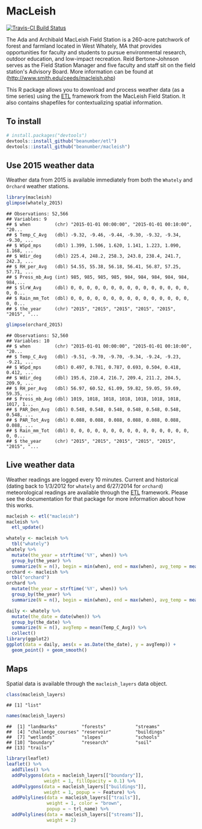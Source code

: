 # MacLeish

[![Travis-CI Build Status](https://travis-ci.org/beanumber/macleish.svg?branch=master)](https://travis-ci.org/beanumber/macleish)

The Ada and Archibald MacLeish Field Station is a 260-acre patchwork of forest and farmland located in West Whately, MA that provides opportunities for faculty and students to pursue environmental research, outdoor education, and low-impact recreation. Reid Bertone-Johnson serves as the Field Station Manager and five faculty and staff sit on the field station's Advisory Board.  More information can be found at (http://www.smith.edu/ceeds/macleish.php)

This R package allows you to download and process weather data (as a time series) using the [ETL](http://www.github.com/beanumber/etl) framework from the MacLeish Field Station. It also contains shapefiles for contextualizing spatial information. 

## To install


```r
# install.packages("devtools")
devtools::install_github("beanumber/etl")
devtools::install_github("beanumber/macleish")
```

## Use 2015 weather data

Weather data from 2015 is available immediately from both the `Whately` and `Orchard` weather stations. 


```r
library(macleish)
glimpse(whately_2015)
```

```
## Observations: 52,566
## Variables: 9
## $ when         (chr) "2015-01-01 00:00:00", "2015-01-01 00:10:00", "20...
## $ Temp_C_Avg   (dbl) -9.32, -9.46, -9.44, -9.30, -9.32, -9.34, -9.30, ...
## $ WSpd_mps     (dbl) 1.399, 1.506, 1.620, 1.141, 1.223, 1.090, 1.168, ...
## $ Wdir_deg     (dbl) 225.4, 248.2, 258.3, 243.8, 238.4, 241.7, 242.3, ...
## $ RH_per_Avg   (dbl) 54.55, 55.38, 56.18, 56.41, 56.87, 57.25, 57.71, ...
## $ Press_mb_Avg (int) 985, 985, 985, 985, 984, 984, 984, 984, 984, 984,...
## $ SlrW_Avg     (dbl) 0, 0, 0, 0, 0, 0, 0, 0, 0, 0, 0, 0, 0, 0, 0, 0, 0...
## $ Rain_mm_Tot  (dbl) 0, 0, 0, 0, 0, 0, 0, 0, 0, 0, 0, 0, 0, 0, 0, 0, 0...
## $ the_year     (chr) "2015", "2015", "2015", "2015", "2015", "2015", "...
```

```r
glimpse(orchard_2015)
```

```
## Observations: 52,560
## Variables: 10
## $ when         (chr) "2015-01-01 00:00:00", "2015-01-01 00:10:00", "20...
## $ Temp_C_Avg   (dbl) -9.51, -9.70, -9.70, -9.34, -9.24, -9.23, -9.21, ...
## $ WSpd_mps     (dbl) 0.497, 0.781, 0.787, 0.693, 0.504, 0.418, 0.412, ...
## $ Wdir_deg     (dbl) 195.6, 210.4, 216.7, 209.4, 211.2, 204.5, 209.9, ...
## $ RH_per_Avg   (dbl) 56.97, 60.52, 61.09, 59.82, 59.05, 59.69, 59.35, ...
## $ Press_mb_Avg (dbl) 1019, 1018, 1018, 1018, 1018, 1018, 1018, 1017, 1...
## $ PAR_Den_Avg  (dbl) 0.548, 0.548, 0.548, 0.548, 0.548, 0.548, 0.548, ...
## $ PAR_Tot_Avg  (dbl) 0.088, 0.088, 0.088, 0.088, 0.088, 0.088, 0.088, ...
## $ Rain_mm_Tot  (dbl) 0, 0, 0, 0, 0, 0, 0, 0, 0, 0, 0, 0, 0, 0, 0, 0, 0...
## $ the_year     (chr) "2015", "2015", "2015", "2015", "2015", "2015", "...
```

## Live weather data

Weather readings are logged every 10 minutes. Current and historical (dating back to 1/3/2012 for `whately` and 6/27/2014 for `orchard`) meteorological readings are available through the [ETL](http://www.github.com/beanumber/etl) framework. Please see the documentation for that package for more information about how this works. 


```r
macleish <- etl("macleish")
macleish %>%
  etl_update()
```


```r
whately <- macleish %>%
  tbl("whately")
whately %>%
  mutate(the_year = strftime('%Y', when)) %>%
  group_by(the_year) %>%
  summarize(N = n(), begin = min(when), end = max(when), avg_temp = mean(Temp_C_Avg))
orchard <- macleish %>%
  tbl("orchard")
orchard %>%
  mutate(the_year = strftime('%Y', when)) %>%
  group_by(the_year) %>%
  summarize(N = n(), begin = min(when), end = max(when), avg_temp = mean(Temp_C_Avg))
```



```r
daily <- whately %>%
  mutate(the_date = date(when)) %>%
  group_by(the_date) %>%
  summarize(N = n(), avgTemp = mean(Temp_C_Avg)) %>%
  collect()
library(ggplot2)
ggplot(data = daily, aes(x = as.Date(the_date), y = avgTemp)) +
  geom_point() + geom_smooth()
```

## Maps

Spatial data is available through the `macleish_layers` data object. 


```r
class(macleish_layers)
```

```
## [1] "list"
```

```r
names(macleish_layers)
```

```
##  [1] "landmarks"         "forests"           "streams"          
##  [4] "challenge_courses" "reservoir"         "buildings"        
##  [7] "wetlands"          "slopes"            "schools"          
## [10] "boundary"          "research"          "soil"             
## [13] "trails"
```



```r
library(leaflet)
leaflet() %>%
  addTiles() %>%
  addPolygons(data = macleish_layers[["boundary"]], 
              weight = 1, fillOpacity = 0.1) %>%
  addPolygons(data = macleish_layers[["buildings"]], 
              weight = 1, popup = ~ Feature) %>%
  addPolylines(data = macleish_layers[["trails"]], 
               weight = 1, color = "brown",
               popup = ~ trl_name) %>%
  addPolylines(data = macleish_layers[["streams"]], 
               weight = 2)
```

<!--html_preserve--><div id="htmlwidget-8750" style="width:672px;height:672px;" class="leaflet html-widget"></div>
<script type="application/json" data-for="htmlwidget-8750">{"x":{"calls":[{"method":"addTiles","args":["http://{s}.tile.openstreetmap.org/{z}/{x}/{y}.png",null,null,{"minZoom":0,"maxZoom":18,"maxNativeZoom":null,"tileSize":256,"subdomains":"abc","errorTileUrl":"","tms":false,"continuousWorld":false,"noWrap":false,"zoomOffset":0,"zoomReverse":false,"opacity":1,"zIndex":null,"unloadInvisibleTiles":null,"updateWhenIdle":null,"detectRetina":false,"reuseTiles":false,"attribution":"&copy; <a href=\"http://openstreetmap.org\">OpenStreetMap\u003c/a> contributors, <a href=\"http://creativecommons.org/licenses/by-sa/2.0/\">CC-BY-SA\u003c/a>"}]},{"method":"addPolygons","args":[[[{"lng":[-72.6813326056311,-72.6810786061597,-72.6811116175942,-72.6811557558542,-72.6811915736354,-72.6812188754693,-72.6812375123515,-72.6812473825557,-72.6812592825027,-72.6812660667621,-72.6812792447276,-72.6812987265098,-72.6813243792104,-72.6818090312404,-72.6818666853001,-72.6819172308122,-72.6819605646939,-72.6819965985629,-72.6820684524584,-72.6821180597865,-72.6821468942021,-72.6777712673739,-72.6776816557632,-72.6776288835332,-72.6769558182033,-72.6768553667623,-72.677054589315,-72.6770556526886,-72.6770347668263,-72.6769444002422,-72.6768110892832,-72.6764870955702,-72.6764777555354,-72.6764575851864,-72.6763516248554,-72.676325466473,-72.6763031150938,-72.6761983754138,-72.6760278090534,-72.6759871105514,-72.6759388763087,-72.6759352367062,-72.6759335399706,-72.675937556106,-72.6759373259076,-72.6759325957696,-72.6759065703323,-72.6758731863869,-72.6758315023882,-72.6758250029957,-72.6757971258906,-72.6756352571556,-72.6755616476367,-72.6755117045278,-72.675483623381,-72.6754422753301,-72.6753569507047,-72.6752724802434,-72.6752219410339,-72.6752056858856,-72.6751973559495,-72.6751948503004,-72.675204651811,-72.6752034125196,-72.675197331146,-72.6751680381792,-72.6751327721593,-72.6751147704577,-72.6749403623579,-72.6748874738203,-72.6748703732665,-72.6748652323579,-72.6748630515513,-72.6748645153816,-72.6748776837095,-72.6755946879362,-72.6754855934354,-72.6754329896193,-72.6754138483307,-72.6752783152353,-72.6752192861198,-72.6751553706039,-72.6751047801075,-72.6750669671502,-72.6749583502227,-72.6723800827317,-72.6723904079154,-72.6724690783066,-72.6726901584884,-72.6727264292302,-72.6729771634188,-72.6730423012021,-72.6733257854306,-72.6733388708941,-72.6733808276446,-72.673398122604,-72.6737411377269,-72.6743311997985,-72.675279105637,-72.6763826319493,-72.6764105956176,-72.6772620803028,-72.6780532934179,-72.6780865198026,-72.6790312513705,-72.6791320795296,-72.6783205656113,-72.6782738828663,-72.6800340869366,-72.6799042205803,-72.6796979498989,-72.6796533278623,-72.6796416346196,-72.6797510506529,-72.6799767285828,-72.6807458547348,-72.6807555101069,-72.6807651654917,-72.6807689671236,-72.6807682538861,-72.6807653748553,-72.680760331598,-72.6807531269467,-72.6808238774294,-72.6808452402965,-72.6808082063795,-72.680808160156,-72.6807980246124,-72.6807915191338,-72.6807886506441,-72.6807894223875,-72.6807938340122,-72.680801880271,-72.6808130620609,-72.6808823238444,-72.6836532367858,-72.6848741506788,-72.6857321890583,-72.6857679293181,-72.6858078217695,-72.6858518244565,-72.6858998917583,-72.6859519745079,-72.6860080186242,-72.6860679652305,-72.6861317518019,-72.6861993134149,-72.6862705791344,-72.6866251426021,-72.6869143155799,-72.6870101463716,-72.6870984168603,-72.6871789234625,-72.6872514804937,-72.6815408702642,-72.6815257222414,-72.6815184023173,-72.6815065028144,-72.6814967211709,-72.6814791428459,-72.6814538334621,-72.6814208874868,-72.6813804278791,-72.6813326056311],"lat":[42.4553619182345,42.4553931189482,42.4554946120528,42.4555768729329,42.4556613220754,42.4557474986953,42.4558349325797,42.455923146654,42.4561157198363,42.4561732964684,42.456230262093,42.4562862280624,42.4563408125481,42.4572493125976,42.4573649610331,42.457482418692,42.4576014461236,42.4577218006757,42.4579903443904,42.4581757454452,42.4582980313014,42.4588493339166,42.4586251428428,42.4585593739384,42.4583538201268,42.4580920400235,42.4575410589256,42.457024919171,42.4567746778377,42.4562567811555,42.4559172417913,42.4559570272597,42.4559302086991,42.4559020458059,42.4558034744512,42.4557702812504,42.4557305027669,42.4554864395232,42.4550574173114,42.4549550496484,42.4548704362527,42.4548595630498,42.454847577894,42.4547995287739,42.4547871649061,42.4547704830167,42.454718012907,42.4546659807549,42.4546165794995,42.4546104631921,42.4545903802111,42.4544960163214,42.4544465770978,42.4544019877291,42.4543709963926,42.4543132264772,42.4541620715248,42.454056732579,42.4539801446548,42.4539512141131,42.4539258400923,42.4538967701549,42.4538428422014,42.4538290345721,42.4538189128371,42.4537755675686,42.4537279192701,42.4537106452771,42.453575674113,42.4535311145227,42.4535094673337,42.4534971535548,42.4534855379586,42.4534586090536,42.4533689310469,42.4532736250634,42.4530565105148,42.4522800046681,42.4519974478757,42.4512409213191,42.4510581496672,42.4508602498356,42.4504034397317,42.4500620061838,42.4495838429747,42.4498874258262,42.4497941513083,42.4495721358689,42.4492152393332,42.4492183633354,42.4492399571092,42.4492255183924,42.448962521086,42.4488843495128,42.4486336946946,42.448635409205,42.4486649564353,42.4464588583297,42.4463830130263,42.4462947058573,42.4452436187294,42.4451384199725,42.4449690317656,42.4444455070449,42.4442838113159,42.4434560178253,42.4433997317482,42.4430030485819,42.4429677730907,42.4434283121331,42.4442189750296,42.444284203061,42.4443721435332,42.4445974615747,42.4457779873837,42.4456952492689,42.4459138020575,42.4462960449673,42.4468947676355,42.4469531884961,42.4470115739396,42.4470698780321,42.4471280575277,42.4471335895128,42.4471352611929,42.4473950386849,42.447395362383,42.4474793020125,42.4475634385094,42.4476476862705,42.4477319579297,42.4478161688579,42.4479002326755,42.447995428629,42.4479860454172,42.4476553910548,42.4509770488672,42.4533973071584,42.4534931753065,42.4535881417633,42.4536821079186,42.4537749742994,42.4538666468709,42.4539570289474,42.4540460274939,42.4541335495124,42.4542195038303,42.4543038029379,42.4547116991832,42.455040537259,42.4551554559909,42.4552736489308,42.4553948435404,42.455518760358,42.4562146388807,42.4561612374972,42.4561069406217,42.4559143683535,42.4558195848651,42.4557254204451,42.4556322264378,42.4555403505652,42.4554501356295,42.4553619182345]}]],null,null,{"lineCap":null,"lineJoin":null,"clickable":true,"pointerEvents":null,"className":"","stroke":true,"color":"#03F","weight":1,"opacity":0.5,"fill":true,"fillColor":"#03F","fillOpacity":0.1,"dashArray":null,"smoothFactor":1,"noClip":false},null]},{"method":"addPolygons","args":[[[{"lng":[-72.6805608073453,-72.6804731569736,-72.6804722622878,-72.6805599125931,-72.6805608073453],"lat":[42.4483980275866,42.4483989260589,42.4483510525256,42.4483501540541,42.4483980275866]}],[{"lng":[-72.6805128824966,-72.6805073289765,-72.6805019307638,-72.6804968518807,-72.6804922466465,-72.680488254989,-72.6804849981928,-72.6804825752139,-72.6804810596731,-72.6804804976193,-72.6804809061299,-72.6804822727925,-72.6804845560814,-72.68048768662,-72.6804915692884,-72.6804960861136,-72.6805010998543,-72.6805064581707,-72.6805119982531,-72.680517551769,-72.6805229499781,-72.6805280288585,-72.6805326340912,-72.6805366257485,-72.680539882546,-72.6805423055275,-72.6805438210718,-72.6805443831297,-72.6805439746232,-72.6805426079643,-72.6805403246781,-72.6805371941411,-72.6805333114728,-72.6805287946462,-72.680523780903,-72.6805184225831,-72.6805128824966],"lat":[42.4482963864741,42.4482960839347,42.4482950717928,42.4482933808017,42.4482910623414,42.4482881868573,42.4482848417195,42.4482811285684,42.4482771602263,42.4482730572693,42.4482689443637,42.448264946478,42.4482611850859,42.4482577744754,42.4482548182761,42.4482524063105,42.4482506118649,42.4482494894626,42.4482490732072,42.4482493757464,42.4482503878876,42.4482520788776,42.4482543973364,42.448257272819,42.4482606179554,42.4482643311053,42.4482682994466,42.4482724024033,42.4482765153091,42.4482805131955,42.4482842745887,42.4482876852007,42.4482906414015,42.4482930533685,42.4482948478153,42.4482959702184,42.4482963864741]}],[{"lng":[-72.6812309799465,-72.6811235812391,-72.6811245015276,-72.6812319000582,-72.6812309799465],"lat":[42.4464385145371,42.4464379929495,42.4463340627965,42.4463345843832,42.4464385145371]}],[{"lng":[-72.6811566719032,-72.6810755939384,-72.6810801085495,-72.6811611863066,-72.6811566719032],"lat":[42.4463342190442,42.4463329807824,42.4461708408108,42.4461720790694,42.4463342190442]}],[{"lng":[-72.6813364179731,-72.6813210454141,-72.6814121409426,-72.6814275136494,-72.6813364179731],"lat":[42.446099819127,42.4459960725069,42.445988668554,42.4460924151621,42.446099819127]}],[{"lng":[-72.6813464414558,-72.6812618327742,-72.6812841222595,-72.6813687309044,-72.6813464414558],"lat":[42.4451277712926,42.4450983013816,42.4450631986252,42.44509266852,42.4451277712926]}],[{"lng":[-72.6813687309044,-72.6813057657834,-72.6813457518747,-72.6814087169466,-72.6813687309044],"lat":[42.44509266852,42.4450707372532,42.4450077647259,42.4450296959713,42.44509266852]}],[{"lng":[-72.6810199990688,-72.6809523978196,-72.6809753611129,-72.6810429623166,-72.6810199990688],"lat":[42.4445578351338,42.4445402700515,42.4444917912679,42.4445093563369,42.4445578351338]}],[{"lng":[-72.6809753611128,-72.6810684723452,-72.6811561761766,-72.6810630651528,-72.6809753611128],"lat":[42.4444917912679,42.4443146790581,42.4443399712509,42.4445170835306,42.4444917912679]}],[{"lng":[-72.681433169797,-72.6813269005676,-72.6813761946311,-72.6814824637756,-72.681433169797],"lat":[42.4443040496591,42.4442627371933,42.4441931806611,42.4442344930821,42.4443040496591]}],[{"lng":[-72.6813455124257,-72.6812407134034,-72.6813063962556,-72.6814111951607,-72.6813455124257],"lat":[42.4442340929366,42.4441945383118,42.4440990764264,42.4441386309924,42.4442340929366]}],[{"lng":[-72.6813197617482,-72.6813435490802,-72.6814006943932,-72.6813769070843,-72.6813197617482],"lat":[42.4441041210125,42.444069548982,42.4440911175144,42.4441256895566,42.4441041210125]}],[{"lng":[-72.6810917544823,-72.6810900151511,-72.6812941968339,-72.6812959365237,-72.6810917544823],"lat":[42.4428401971994,42.4427292196609,42.442727463976,42.4428384415117,42.4428401971994]}],[{"lng":[-72.6812949006409,-72.6813311935555,-72.6813319105506,-72.6812956176096,-72.6812949006409],"lat":[42.4427723609699,42.4427720488623,42.4428177853978,42.4428180975057,42.4427723609699]}],[{"lng":[-72.6813319105506,-72.6813307733664,-72.6814311188426,-72.6814322561223,-72.6813319105506],"lat":[42.4428177853978,42.4427577171555,42.4427566749831,42.4428167432244,42.4428177853978]}],[{"lng":[-72.6814322561223,-72.6814325435356,-72.6813321979397,-72.6813319105506,-72.6814322561223],"lat":[42.4428167432244,42.4428319236571,42.4428329658309,42.4428177853978,42.4428167432244]}],[{"lng":[-72.6810913812568,-72.6810652750303,-72.6810636779862,-72.6810897841706,-72.6810913812568],"lat":[42.4428163836867,42.4428166081386,42.442714706441,42.4427144819894,42.4428163836867]}],[{"lng":[-72.6810897841706,-72.6811717904593,-72.681172021459,-72.6810900151511,-72.6810897841706],"lat":[42.4427144819894,42.4427137768903,42.4427285145617,42.442729219661,42.4427144819894]}],[{"lng":[-72.682442514749,-72.6823419192835,-72.682404779736,-72.6825053747983,-72.682442514749],"lat":[42.4422860582014,42.4422727980674,42.4420111887326,42.4420244488126,42.4422860582014]}],[{"lng":[-72.6823930658015,-72.6823600010812,-72.6823389061988,-72.6823719709637,-72.6823930658015],"lat":[42.4420599393384,42.4421975464168,42.4421947657531,42.4420571586808,42.4420599393384]}],[{"lng":[-72.6821907750891,-72.6820634632958,-72.6821678136896,-72.6822951250844,-72.6821907750891],"lat":[42.4429054669617,42.4428729898786,42.4426485899371,42.4426810669068,42.4429054669617]}],[{"lng":[-72.6813035957083,-72.6812973271796,-72.6817144400029,-72.6817207090794,-72.6813035957083],"lat":[42.4417072582501,42.4416240300902,42.4416067946876,42.4416900228251,42.4417072582501]}],[{"lng":[-72.6814268022936,-72.6812973271796,-72.6812903050233,-72.6814197797993,-72.6814268022936],"lat":[42.4416210107981,42.4416240300902,42.4414588273384,42.441455808054,42.4416210107981]}],[{"lng":[-72.681296440901,-72.680992526496,-72.6809850291575,-72.6812889427147,-72.681296440901],"lat":[42.4416031796114,42.4416102661639,42.4414338641945,42.4414267776615,42.4416031796114]}],[{"lng":[-72.6811865002173,-72.6807403355115,-72.6807256531615,-72.6811718173436,-72.6811865002173],"lat":[42.4411200506269,42.4411675054903,42.4410917735319,42.4410443187245,42.4411200506269]}],[{"lng":[-72.6794818218256,-72.6793373151393,-72.6793311959721,-72.6792381859031,-72.679225862825,-72.6793395960833,-72.6793409595265,-72.6793843254408,-72.6793699450842,-72.6793956897244,-72.6793901546481,-72.6794473277585,-72.6794547327791,-72.6794811159713,-72.6794952557467,-72.6795462695864,-72.6795580088008,-72.6794757026048,-72.6794818218256],"lat":[42.4491694802717,42.4491872833038,42.4491630942335,42.4491733743126,42.4491203331926,42.4491070427205,42.4491126256925,42.4491079843155,42.4490461047999,42.4490421098677,42.4490155831742,42.4490084681825,42.4490340431752,42.4490305082328,42.4490851012715,42.4490797435045,42.4491351205687,42.449145291209,42.4491694802717]}],[{"lng":[-72.6802732947815,-72.679821102841,-72.6798247220721,-72.6802750051088,-72.6802732947815],"lat":[42.4469428661718,42.4469311408073,42.4468583122166,42.4468668220571,42.4469428661718]}]],null,null,{"lineCap":null,"lineJoin":null,"clickable":true,"pointerEvents":null,"className":"","stroke":true,"color":"#03F","weight":1,"opacity":0.5,"fill":true,"fillColor":"#03F","fillOpacity":0.2,"dashArray":null,"smoothFactor":1,"noClip":false},["Smith Bunker","Smith Observatory","Crisci House","Crisci House","Crisci Barn","Cooney Cabin","Cooney Cabin","Cooney Garage","Cooney Garage","Cooney House","Cooney House","Cooney House","Warner House","Warner House","Warner House","Warner House","Warner House","Warner House","House","House","House","Mahar House","Mahar House","Mahar House","Mahar Barn","Smith Bechtel Environmental Classroom","Barn Foundation"]]},{"method":"addPolylines","args":[[[{"lng":[-72.6829101888548,-72.6829579626584,-72.6829880367104,-72.682974630806,-72.6829575697018,-72.6829451732658,-72.6829485699579,-72.6829591537348,-72.6829642270362,-72.6829166068266,-72.682879847907,-72.6829821307565,-72.6829927280494,-72.6829443816682,-72.682926616089,-72.6829663764752,-72.6829987636597,-72.6831665111611,-72.6832013990512,-72.6832389027913,-72.683194634549,-72.6831883495031,-72.6833396708505,-72.6834801113678,-72.6835145007144,-72.6835284889102,-72.6835376070601,-72.683484078834,-72.6834058522394,-72.683333538838,-72.6833545014249,-72.6834563521746,-72.6834431997317,-72.6834114955884,-72.6835631324298,-72.6836223686141,-72.6836172275485,-72.6836382770213,-72.6836940502831,-72.6836508780429,-72.6836325516197,-72.6835986828729,-72.6835933730522,-72.6836056425021,-72.6836225108674,-72.6836872737527,-72.6837112099709,-72.6836540597945,-72.6836154492107,-72.683587447677,-72.6833833090354,-72.6833099502342,-72.6832910682468,-72.683102797594,-72.6831016040602,-72.6830688135822,-72.6831172338831,-72.6831768159735,-72.683259854766,-72.6831966653996,-72.6832071770655,-72.6829923818519,-72.6829586182611,-72.6828848652299,-72.682793118902],"lat":[42.4502084255324,42.4503604851945,42.4504702302975,42.4505023864464,42.4505589315074,42.4505994411709,42.4506506224847,42.4508131546309,42.4508475018702,42.4508800663189,42.451042348255,42.4510877906726,42.4512463538305,42.451366979067,42.4514097489435,42.4515433475731,42.4516061151802,42.4517613882612,42.4518779198919,42.4519508720502,42.4519970941678,42.4520604730165,42.4521416400051,42.4521764855845,42.4522607610325,42.4522897444506,42.4523310158584,42.4523317564719,42.4523267398839,42.4523297283881,42.4523378480476,42.4523897692165,42.4524943097394,42.4525061146461,42.452640815502,42.4526861304195,42.4527912356484,42.4528488740589,42.4530593045089,42.4531481365498,42.4531828022454,42.4531982989267,42.4532094201635,42.4532828944877,42.4534895269278,42.453568234884,42.4536644039773,42.453749788141,42.4537724451866,42.4538034915964,42.4538632694172,42.4539094762934,42.454000919437,42.4542133366156,42.4542576758864,42.4542884293219,42.4545573030558,42.4546046645868,42.4547705584876,42.4548965581087,42.4549443247275,42.4550482845877,42.455288512371,42.4554731998298,42.4555205245608]}],[{"lng":[-72.6811070182957,-72.6812906630689,-72.6814152691549,-72.681488051899,-72.6815399864355,-72.6815879534692,-72.6816397302349,-72.6817309604154,-72.6817776302204,-72.6818857538203,-72.6819727518901,-72.6820125430349,-72.6822088989955,-72.6822829259859,-72.6823800451843,-72.6823903014931,-72.6825076030759,-72.6825388917814,-72.6825797830063,-72.682793118902,-72.6830849832976,-72.6831817647129,-72.6833591505364,-72.6834348876685,-72.6836094739126,-72.6837528860852,-72.6837915476278,-72.6838542720534,-72.6838678546315,-72.6838775881489,-72.6839143600921,-72.684008553884,-72.6842752076491,-72.6843752363862,-72.6844761635645,-72.6846806688745,-72.6847691384635,-72.6849818671776,-72.6850106745971,-72.684968948139,-72.6850362209018,-72.6850984865303,-72.685132898464,-72.6850910142046,-72.6850767475842,-72.6850152125739,-72.6849373887291,-72.6849060352888,-72.684974750631,-72.6849730127931,-72.6849378859215,-72.6849250377863,-72.684883289659,-72.6848358174908,-72.6847800224434,-72.6847720422984,-72.6847797480352,-72.684694552469,-72.6844840991434,-72.6843163227041,-72.6840471526269,-72.6840124307866],"lat":[42.4552615988355,42.4551878454349,42.4552427718943,42.4552837947174,42.4553159892241,42.4553697943993,42.4554309246417,42.4555056765419,42.4555334898301,42.4555616704525,42.4556667151382,42.4556962645687,42.4556671855513,42.4555718062537,42.4555425336166,42.4555049826767,42.455510310523,42.4554544984853,42.4554895356559,42.4555205245608,42.4555174288339,42.4554522834207,42.455400661476,42.4553415129221,42.4552303911762,42.4551981658438,42.4552344644978,42.455363419051,42.4554422979686,42.4555418375957,42.4555655673089,42.4555340832846,42.4555220808953,42.4555664623074,42.4555829803698,42.455509626405,42.4554614284377,42.4554345739783,42.4553243416131,42.4551321868143,42.4549845946407,42.4548375057403,42.454603788117,42.4542987016877,42.4540324806916,42.4538857010595,42.4535509083308,42.4533273445182,42.4531380451845,42.45281957304,42.4526852602037,42.4525826726839,42.4523536572824,42.4521132866383,42.4520344704623,42.4517955737429,42.4517115131922,42.4514373602922,42.4512522882777,42.451124584511,42.4508795383184,42.4506593213279]}],[{"lng":[-72.6815451074577,-72.6814929012509,-72.6814759749305,-72.6814704446671,-72.6814567695222,-72.6814494218422,-72.6814332958411,-72.6813849031673,-72.6813347426376,-72.6812886848158,-72.6812481121435,-72.681193221233,-72.6811261155339,-72.6811039627477,-72.6810066241712,-72.6809160004544,-72.6807468273406,-72.6805689418162,-72.6804193360717,-72.6802994787792,-72.6802096364169,-72.6801532977736,-72.6801347129678,-72.6802812128686,-72.680354395319,-72.6803481195502,-72.6803623423954,-72.6803678514406,-72.6803923732469,-72.6804184000097,-72.680489719258,-72.6805919438374,-72.6807283458188,-72.6807724095367,-72.6807890447097,-72.6808250245931,-72.6808590331037,-72.68087090025,-72.6808781184845,-72.6808680702405],"lat":[42.4564901600365,42.4563777289586,42.4562868367788,42.4561838858253,42.4560895444427,42.4560287466301,42.4559407125393,42.4558015311494,42.4556996125318,42.4556103349825,42.4555367052122,42.455443895471,42.4553147282005,42.4552620315073,42.4550533213215,42.4548661785601,42.4545927728559,42.4543694816822,42.4541101679162,42.4538934280833,42.4537335525425,42.4535590406387,42.4532530433215,42.4528298986685,42.4526147536895,42.4522789324961,42.4520072197018,42.4517856217027,42.4516346983059,42.4515212786077,42.45124957607,42.4507385875688,42.4500667405091,42.4496675328694,42.449474051386,42.4492320438107,42.4490017874684,42.4488623088987,42.448780437456,42.4486343949995]}],[{"lng":[-72.6826495529067,-72.6827388974088,-72.6827427996126,-72.6827631888015,-72.6828013768423,-72.6828266145479,-72.6828493600129,-72.6829044363533,-72.6829528146627,-72.6829799773747,-72.6830232610849,-72.6830559378529,-72.6830911730093,-72.6831147510039,-72.6831812223315,-72.683210476876,-72.6832579490872,-72.6834185873123,-72.6834512402691,-72.6834815661842,-72.6834967281896,-72.6835292629619,-72.6836925166239,-72.6838161486322,-72.6838912530378,-72.6839334031674,-72.6839451733213,-72.6839716874295,-72.6840085743584,-72.6840351200868,-72.6840931888567,-72.6841630042951,-72.6841635351214,-72.6841621581608,-72.6841478251491,-72.6841635891036,-72.6841646603445,-72.6841965159962,-72.684262535144,-72.6843524204756,-72.684384574604,-72.6844132618793,-72.6844597832974,-72.6845285843062,-72.6844805500522,-72.6844055181153,-72.6842920862859,-72.6841916134996,-72.6840124307867],"lat":[42.4494390188529,42.4494100120198,42.4494114564597,42.4494048376563,42.4494039821902,42.4494125328821,42.4493963628358,42.4493544066363,42.4493757713253,42.449369549915,42.4493544280891,42.4493297675977,42.4492903427523,42.4493412092067,42.4493532066975,42.449351846081,42.4492594326531,42.4491845526318,42.4491471255791,42.4491200130251,42.4491038805088,42.4490709883674,42.4490077023813,42.4489248107719,42.4489281637203,42.4489748781247,42.4489766798058,42.4490450786337,42.4491218507612,42.4491729764379,42.4492625954937,42.4493543362349,42.4494079801256,42.4494168610267,42.4494478625162,42.4495108403643,42.4495655688943,42.4497030821098,42.4498699741377,42.4500018915304,42.4500935340053,42.4501591271031,42.4502099492386,42.450308686807,42.4503651971423,42.4504314864034,42.4505488178317,42.4505951067496,42.4506593213279]}],[{"lng":[-72.6811261155339,-72.6811063839707,-72.6810811454862,-72.6810316456424,-72.6809286781655,-72.6808392200711,-72.6807910316248,-72.6807595431086,-72.6807350588787,-72.6807007628736,-72.6806998584626,-72.6807032338165,-72.6806651618307,-72.6805706617548,-72.6805384015758,-72.6804865177048,-72.6804603043633,-72.680402551794,-72.68037835765,-72.6802932410848,-72.6801550707884,-72.6800938246229,-72.6800680389193,-72.6800072052138,-72.6799677011096,-72.6799357967636,-72.6799120937129,-72.6798988961665,-72.6798881419198,-72.6798870373486,-72.6798847421457,-72.6798946485423,-72.6799635410455,-72.680014390554,-72.6800286607634,-72.6800421572788,-72.6800560418682,-72.6800854305663,-72.680094546175,-72.6801721676995,-72.6803244733078,-72.6803515326664,-72.6803668991291,-72.680364699914,-72.680387159275,-72.6805490586276,-72.6806010582379,-72.6806346540148,-72.6806857952489,-72.6807054563072,-72.6807335011923,-72.6807616532972,-72.6807805236312,-72.6808485268718,-72.6808854582086,-72.6809121423801,-72.6810386900826,-72.6811320287804,-72.6811559370407,-72.6811902300663,-72.6811867593224,-72.681216846213,-72.6812574392776,-72.6812664469563,-72.6812335666604,-72.6811163408184,-72.6810240059785,-72.6809631164249,-72.6809135220565,-72.6808690643166,-72.6807485831532,-72.6806798486613,-72.6806204898649,-72.6806063178662,-72.6805699615707,-72.6804154304882,-72.6803898919555,-72.6803424776064,-72.680268510261,-72.6802137004508,-72.6801592902331,-72.6801201397008,-72.680112978435,-72.6801046122181,-72.6800796330949,-72.6800545022839,-72.6799505208384,-72.6799136056462,-72.679853986659,-72.679747249278,-72.6797260746013,-72.6796645769207,-72.6796526587954,-72.6796665694232,-72.6796714221947,-72.6796614911947,-72.6796403732718,-72.6795806140633,-72.6793983086117,-72.6793149405245,-72.6792890900832,-72.6792745114608,-72.6792718859279,-72.6792691289028,-72.679265004315,-72.6792593702606,-72.6792189119372,-72.6791832702953,-72.6791644216943,-72.6791480502367,-72.6791470831594,-72.6791495809504,-72.6791396233509,-72.67912500253,-72.6791104621737,-72.6790967705459,-72.679046088441,-72.6789101593052,-72.6788320951708,-72.6787303762674,-72.6786948611775,-72.6785770757952,-72.6785324425106,-72.6784350986906],"lat":[42.4553147282005,42.455364766147,42.4554194010735,42.4554622805462,42.455530469625,42.4556317538781,42.4557254387247,42.4557783279176,42.4558097979328,42.4559346599978,42.4560212825404,42.4561060276863,42.4561578998713,42.4562656576365,42.4562840263654,42.4563061310413,42.4563266838227,42.45638688103,42.4564172750512,42.4565138128215,42.4566502766816,42.4567906641141,42.456833856252,42.4570214799698,42.4571086632438,42.4572846189605,42.4573327182966,42.4573530054577,42.4574271180137,42.4575206117792,42.4575281248674,42.4575394826029,42.4575727554209,42.4576106823312,42.4576183060651,42.4576170357109,42.4576155731371,42.4576213736286,42.4576224246215,42.4576785255659,42.4578040699886,42.4578401039476,42.4578590577152,42.4578725451392,42.4579040375969,42.4579053795225,42.4579044703376,42.4579195392343,42.4579454443771,42.4579539394494,42.4579660975515,42.4579887519657,42.4580190556119,42.4580209516737,42.4580250468405,42.4580272785284,42.4579712976987,42.4579483586195,42.457962069857,42.458014875526,42.4580971587116,42.4582363235994,42.4583024376344,42.4583225670063,42.4583480436625,42.4583862550706,42.4584002596284,42.4583966984244,42.4583802147542,42.458377400638,42.4584161378743,42.4584471109158,42.4584404596833,42.4584325345859,42.4584079390291,42.4583733808555,42.4583674318242,42.4583782310142,42.4583911025967,42.4583953768132,42.4584229663277,42.4584477238395,42.4584686306357,42.458485389774,42.4584960294761,42.4584950256796,42.4584611319372,42.4584391432041,42.4583866197562,42.4582999036532,42.4582583257977,42.4581780589475,42.458129250154,42.4580833986244,42.458059808117,42.4580339042394,42.4580081096124,42.4579514611421,42.4577359410572,42.4576015966483,42.4575431267211,42.4575025770435,42.4574788304615,42.4574535022023,42.4574090037866,42.457368500857,42.4572585939064,42.4572195885775,42.4571779898493,42.4570597668605,42.4569778186346,42.4569425216299,42.4569228368714,42.4568923316013,42.456877739355,42.4568738920794,42.4568822456496,42.4568907284015,42.4569030014059,42.4568623763587,42.456838502546,42.4567766502973,42.4567244986683,42.4566687312974]}],[{"lng":[-72.6840124307867,-72.6837819796627,-72.683673652263,-72.6834465073381,-72.6830696233852,-72.6829101888548,-72.6827597877226,-72.6826996972471,-72.6826495529067],"lat":[42.4506593213279,42.4505208335328,42.4504908052917,42.4504104610925,42.4502667517994,42.4502084255324,42.4500335885199,42.4497129273872,42.4494390188529]}],[{"lng":[-72.680879902879,-72.6811690909048,-72.6814046297451,-72.6814740608991,-72.6815806706251,-72.6816758527774,-72.6818495709775,-72.6818447634774,-72.6820701186232,-72.6821016661608,-72.6823390382622,-72.6823987713321,-72.682513829519,-72.6826495529067],"lat":[42.4485464159775,42.4486053448924,42.4486755302115,42.448725094345,42.4487712176506,42.4488268492847,42.4489560860881,42.449034209523,42.4492650117673,42.4492957847076,42.4493362212658,42.4493582109334,42.4494282933263,42.4494390188529]}],[{"lng":[-72.6808844443562,-72.6807231100023,-72.6806202557408,-72.6805271263344,-72.680478509653,-72.680377926184,-72.6802123588953,-72.6800943543915,-72.6799699039026,-72.6798929885477,-72.6798901760629,-72.679874959608,-72.6798124126697,-72.6798066786569,-72.6797486082027,-72.6797347926506,-72.6797005433391,-72.6796512722323,-72.6796440184006,-72.6796385906876,-72.6795441132562,-72.679513664411],"lat":[42.4478250133908,42.4478660623532,42.4478910540753,42.4479018830662,42.4479166571077,42.4479546956107,42.4479720522674,42.4479583601058,42.4479685684225,42.4480144872088,42.4482116819915,42.4482574297888,42.4483302551058,42.4483466391867,42.4484966896136,42.4485490343715,42.4487618402013,42.4488250261519,42.4488504118956,42.4489003898567,42.4489509894551,42.4490377623622]}],[{"lng":[-72.6806293879428,-72.6805465006244,-72.6805180706341,-72.6805107349977,-72.6804315495925,-72.680400786506,-72.6804201558657,-72.6803972849617,-72.6804047863954,-72.680393312479,-72.6803591812908,-72.6801695094595,-72.6801425923429,-72.6800606693747,-72.6798611793532,-72.6798199091587,-72.6794583372519,-72.6794165529331,-72.6793015696536,-72.6791468338461,-72.6790830925218,-72.6790158528677,-72.6789035820721,-72.6787767515419,-72.6786456063139,-72.6785539251937,-72.6784185605138,-72.6782638267208,-72.6781577937628,-72.6780334522118,-72.6779971285985,-72.6778437087712,-72.6778379473989,-72.6778311889143,-72.6778687745969,-72.6778966571861,-72.6779016875603,-72.6780625011528,-72.6780755737282,-72.6780179965375,-72.6780149262828,-72.677996631913,-72.6780307232511,-72.6780444606671,-72.6780445337726,-72.6781428038625,-72.6781528320216,-72.6781817486826,-72.6784135272704,-72.6784762624412,-72.6786302535789,-72.6787205774389,-72.6789671346462,-72.6789872645036,-72.6789989151932,-72.6790875570646,-72.6792846690974,-72.6793656657229,-72.6794039875399,-72.6794315974246,-72.6793013073802,-72.6791608742907,-72.679055395585,-72.6790456832665,-72.6790841874355,-72.67906256359,-72.6790261628545,-72.6790199666754,-72.6790231033005,-72.6790304267622,-72.6790545649696,-72.6789348020485,-72.6790767315276,-72.6791379620582,-72.6791219269047,-72.6791001735679,-72.6791201533215,-72.6791522079676,-72.6792763031569,-72.6792850282796,-72.679282119836,-72.6792791651283,-72.6793119257194,-72.6793738278422,-72.6794194627635,-72.6794172855304,-72.6794166055907,-72.6795139983322,-72.6795424354193,-72.6796164187597,-72.6795920331437,-72.679603540139,-72.6796201155188,-72.6791831228304,-72.6790295037084,-72.6789473395522,-72.6787510612112,-72.6786191647306,-72.6784658621255,-72.6784350986906],"lat":[42.4503347261607,42.4504053089671,42.4504122403047,42.4504082112972,42.4505728175969,42.450624565722,42.4507248465557,42.4507647164429,42.4508098165395,42.4508592829566,42.4509015897171,42.4510991596961,42.4512070540569,42.4512559207434,42.4512571756562,42.4512496545318,42.4512155336198,42.4512066062427,42.4512250178494,42.4512458775201,42.4512983565452,42.4513401863449,42.4513254265952,42.4512906027197,42.4512169814999,42.451158106155,42.4512026697672,42.4511941354123,42.45118784257,42.451197787681,42.4511826369371,42.4513104375459,42.4513456674114,42.4513649462826,42.4514141090474,42.4514703543911,42.4515752173983,42.4516782137703,42.4517092858873,42.4517752950425,42.4518014332719,42.4519012670023,42.4520717516509,42.4521264248282,42.4521683668782,42.4523590290089,42.4524244502316,42.4524679638449,42.4525623034916,42.4526005051965,42.4526752353214,42.4527446301196,42.4528165696823,42.4528484756914,42.4528593144326,42.4528477277263,42.4528531727469,42.4529268814999,42.4529802006198,42.453068044933,42.453209013373,42.4532416218889,42.4533574134925,42.4533591967588,42.4535315612539,42.4537120248076,42.4537702501567,42.4538424398514,42.4539172856327,42.4541389056326,42.4542157066248,42.4543982954351,42.4546452268445,42.4547412188062,42.4547477925715,42.4548805996952,42.4549838273135,42.4550347650888,42.4551163907631,42.4551403853497,42.4551914501736,42.4552767372897,42.4553409555872,42.4555100104167,42.4556951354818,42.4557749203621,42.4558151032489,42.4559590771057,42.4560124885409,42.4562220299654,42.4563275358126,42.4563638154741,42.456426185492,42.4566365892464,42.4566462136228,42.4566324892527,42.4565897142755,42.4565916831767,42.4566262768723,42.4566687312974]}],[{"lng":[-72.6796201155188,-72.679653440017,-72.679973098594,-72.6801248911149,-72.680402551794],"lat":[42.456426185492,42.4564599840695,42.4564282608401,42.4564258237499,42.45638688103]}],[{"lng":[-72.6808680702407,-72.680879902879,-72.680870865642,-72.6808585651193,-72.6808325999932,-72.6808335142651,-72.680829898238],"lat":[42.4486343949994,42.4485464159775,42.4478635811608,42.4477278718022,42.4475811430681,42.447504411683,42.4473788361841]}],[{"lng":[-72.6814437595266,-72.6821024746787,-72.6822394610778],"lat":[42.4583786930017,42.4582408164458,42.4581855536722]}],[{"lng":[-72.6805284173604,-72.6803527042733,-72.6801008788024,-72.6799095534949,-72.6794793452686,-72.6790223738138,-72.6787979933344,-72.6787030593239,-72.6786320746286,-72.6784434473949,-72.6777725589809,-72.6775842350432,-72.6773663794489,-72.6774071032049,-72.6773165605243,-72.6773081881922,-72.6773665013956,-72.6773842413309,-72.6774186909258,-72.6775293459374,-72.678032266226,-72.678297426374,-72.6788185296905,-72.6790375561789,-72.6794271200232,-72.6794511284404,-72.6794071526995,-72.6792844419575,-72.6790458504825,-72.6788956304653,-72.6786275032221,-72.6784606459448,-72.6781595985424,-72.678065369312,-72.6779917255431,-72.6778755270064],"lat":[42.451056137425,42.4509772304675,42.4509518898184,42.4509135193584,42.4508698393724,42.4508590804981,42.4508681688856,42.4508782300382,42.4508562327245,42.4508155663875,42.4507801924977,42.4507058329088,42.4504423200711,42.4500364958251,42.4498022327347,42.4495567171666,42.4494477521324,42.4491230597186,42.4486934214777,42.4483839152528,42.4474436549026,42.4471741392859,42.4469214955147,42.4468473535096,42.445875461032,42.4455234123963,42.4452808653242,42.4445286124961,42.4442993934303,42.4442129397839,42.4441396604867,42.4440289633326,42.4435784725201,42.4429789584218,42.442165180005,42.4417721841975]}],[{"lng":[-72.6805284173604,-72.6803678514406,-72.680354395319,-72.6802020252371,-72.6802412443672,-72.680547789419,-72.6810066241711,-72.6813849031673,-72.6814494218422,-72.6814759749304,-72.6815451074577,-72.6822857684525,-72.6823319461734,-72.6824134630863,-72.6823893470672,-72.6825814920404,-72.6826514060224],"lat":[42.451056137425,42.4517856217027,42.4526147536896,42.4533718299671,42.4537270623236,42.4542826977557,42.4550533213215,42.4558015311494,42.4560287466301,42.4562868367788,42.4564901600365,42.4580047014095,42.4582723303044,42.4592054427975,42.4601065034257,42.4612456879199,42.4618026056418]}],[{"lng":[-72.6808781184845,-72.6808230124132,-72.6807618066419,-72.6806952203721,-72.6806240360338,-72.6805490900915,-72.6804712632145,-72.6804092271742,-72.6803504803591,-72.6802959715359,-72.6802465810306,-72.6802031065118,-72.6801662501078,-72.6801001725589,-72.6800427165899,-72.6799941198214,-72.6799762177546,-72.6799535971061,-72.6799268907736,-72.6798968459694,-72.6798643033146,-72.6798301733191,-72.6797954109056,-72.6797609886919,-72.6797278697771,-72.6796969807943,-72.6796691859844,-72.6796452630149,-72.6796258812213,-72.6796115828803,-72.6796027680379,-72.6795622094601],"lat":[42.448780437456,42.4488243867262,42.4488636603649,42.4488977968787,42.4489263951383,42.4489491190927,42.4489657017176,42.4489819836421,42.4490039608735,42.4490312784789,42.4490634952776,42.4491000909659,42.4491404745199,42.4492382466608,42.4493389618077,42.4494422035061,42.449464281093,42.449483839958,42.4495003328653,42.4495132983603,42.4495223736818,42.4495273049116,42.4495279540788,42.4495243030203,42.4495164538891,42.449504626296,42.4494891511649,42.4494704614739,42.4494490801408,42.449425605392,42.4494006940247,42.4492083223377]}]],null,null,{"lineCap":null,"lineJoin":null,"clickable":true,"pointerEvents":null,"className":"","stroke":true,"color":"brown","weight":1,"opacity":0.5,"fill":false,"fillColor":"brown","fillOpacity":0.2,"dashArray":null,"smoothFactor":1,"noClip":false},["Porcupine Trail","Western Loop","Poplar Hill Road","Vernal Pool Loop","Eastern Loop","Western Loop","Western Loop","entry trail","Eastern Loop","Easy Out","Poplar Hill Road","Easy Out","Snowmobile Trail","Snowmobile Trail","Driveway"]]},{"method":"addPolylines","args":[[[{"lng":[-72.672471501858,-72.6728678628065,-72.6729919905722,-72.6732206492212,-72.6734500314534,-72.6735888074673,-72.6737830276628,-72.6739822735093,-72.6739997913541,-72.6741702367188,-72.6742638278322,-72.6743587826855,-72.6744078280707,-72.6744431070513,-72.6745037458336,-72.6746090621911,-72.6745519754466,-72.6744501073623,-72.6744989987956,-72.6743024865787,-72.6739236741164],"lat":[42.4589239758907,42.4587637237595,42.4585504511327,42.458285901109,42.4580603974523,42.4578246581727,42.4576380913878,42.4575437686833,42.4575357183528,42.4573994906405,42.457216777324,42.4567144295529,42.4564884660017,42.4563597851689,42.4559742034742,42.4555602701813,42.4553265267724,42.4551155566861,42.4549086284437,42.4544698768587,42.4543565756784]}],[{"lng":[-72.6735745733677,-72.6736208774801,-72.6737945143927,-72.6739146936042,-72.6738763718798,-72.673906259892,-72.6739188370554,-72.6739387394977,-72.6739214610472,-72.6738133088862,-72.6738330039766,-72.6738829329377,-72.6739554593285,-72.6740595671613,-72.6740877272213],"lat":[42.456653176047,42.4563067952066,42.4559200624788,42.4554948200325,42.4550544553887,42.4546357122246,42.4545016836908,42.4543564221249,42.4538321551575,42.4536881987112,42.4535317808822,42.4533806340793,42.4532292569163,42.4531556663323,42.4530493747902]}],[{"lng":[-72.676522266031,-72.6765434419325,-72.6765723952514,-72.6765860242943,-72.6766061502411,-72.6766408946704,-72.6766631396867,-72.676670201333,-72.6766864436175,-72.6767054402282,-72.676737077535,-72.6767717517802,-72.6768065670501,-72.6768291652255,-72.6768552235051,-72.6768720643111,-72.6769047743353,-72.6769310826909,-72.6769424021659,-72.6769585229821,-72.6769829188441,-72.6770117667761,-72.6770254021144,-72.6770304937615,-72.6770247329244,-72.6770134081262,-72.6769966839759,-72.6769881861256,-72.6769932900541,-72.6770006474803,-72.6770148464101,-72.6770370275823,-72.6770520682569,-72.6770682221032,-72.6770810637766,-72.6770930094291,-72.6771122039571,-72.6771268372164,-72.6771403575223,-72.6771529275344],"lat":[42.4550077041566,42.4550554516936,42.4551066438,42.4551536051171,42.455213939052,42.4552560415489,42.4552871222921,42.4553184647674,42.4553518963823,42.4553762908092,42.4554161993949,42.4554560557101,42.4555004043675,42.4555427162185,42.4555984530095,42.4556246662347,42.455650188919,42.4556857596408,42.4557253153879,42.4557573350774,42.4557854854485,42.4558170582896,42.4558374212731,42.4558517521382,42.4558751958781,42.4559016441596,42.4559269883496,42.4559539187109,42.4559676547348,42.455978759861,42.4559845631069,42.455984180789,42.4559796016025,42.4559732751892,42.4559730538428,42.4559814878979,42.4559975730201,42.4560171926841,42.456038559568,42.4560668548281]}],[{"lng":[-72.6771529275344,-72.6771380401751,-72.67710351857,-72.6770674921918,-72.6770518432803,-72.6770383008547,-72.6770373978393,-72.6770405359075,-72.6770617732998,-72.6770885258782,-72.6771137397261],"lat":[42.4560668548281,42.4560823585373,42.4561021074183,42.4561328273063,42.4561645641153,42.4562044733667,42.456234587845,42.4562755777505,42.4563039424464,42.4563369807666,42.456386833326]}],[{"lng":[-72.676522266031,-72.6764951006918,-72.6764646985659,-72.676436784502,-72.6764068676956,-72.6763821091164,-72.6763565621059,-72.6763109887152,-72.6762965466074,-72.6762803243034],"lat":[42.4550077041566,42.4549640722797,42.4549105210034,42.4548530643135,42.4548149546387,42.4547748249241,42.4547096023624,42.4546717625126,42.4546275924139,42.4545897675188]}],[{"lng":[-72.6762803243034,-72.6760413981312,-72.6757877309636,-72.67549609138,-72.6752949493541,-72.6753241006492,-72.6751435436703,-72.6752962381959,-72.6753076699758,-72.6752245630045,-72.675000835944,-72.6749036014302,-72.6747422099884,-72.6745344951413],"lat":[42.4545897675188,42.4543907633373,42.454119973226,42.4538328325676,42.4535503469191,42.4530925563526,42.4522965753358,42.4511903383704,42.4509949501605,42.450577359173,42.4502951033613,42.4499278689302,42.4497565604346,42.4497486171451]}],[{"lng":[-72.6740873842281,-72.6740679961429,-72.6740716693782,-72.6742293388386,-72.6743234995216,-72.674526623208,-72.6746214725142,-72.6746224618762,-72.6745616641522,-72.6744240736923,-72.6743319955654,-72.6743321989721,-72.6742249236039,-72.6741638362142,-72.6741801583254,-72.6743509027689,-72.6744442935028,-72.6744457503768,-72.6743695065258,-72.6743550732915,-72.6744960010603,-72.6746834995791,-72.6748860379595,-72.6749801887233,-72.6750273886994,-72.6750134373789,-72.6749370360032,-72.6749027988682,-72.6744759892326,-72.6742457333555,-72.6740773389865,-72.6739246842707,-72.6736172804802,-72.6734486184357,-72.6733879838179,-72.6733741487816,-72.6733131765502,-72.6732212855391,-72.6732296428641,-72.6730301500352,-72.6729855643593,-72.6726827611853,-72.6723846568696,-72.67202906754,-72.6716919080542,-72.6714770402838,-72.6713482704195,-72.6713318857648,-72.6714354431521,-72.6715200205554,-72.6715777486245,-72.6717296621055,-72.6717655367043,-72.6719703306029,-72.6720031073156,-72.6720197901371,-72.6720476235865,-72.672074157929,-72.6721484110336,-72.6721251563685,-72.6720331362869],"lat":[42.4530505342713,42.4527985126727,42.4521891979903,42.4515044508221,42.451184431678,42.4506714131221,42.4502146471918,42.4499974290075,42.4498027852397,42.4495284638425,42.4494140473701,42.4493684633576,42.4492080595967,42.4490589989037,42.448899583766,42.4486941389426,42.4485114253938,42.4482373729304,42.4480085599943,42.4478145716518,42.4474152934289,42.4468900574409,42.4464231857008,42.4462055770434,42.4460115264176,42.4457258089327,42.445565650939,42.4455322339225,42.4451184906492,42.4448552408925,42.4445688411546,42.444214203753,42.4439393553151,42.4436991075549,42.4434819504113,42.4431157610662,42.4429672683774,42.4428415920046,42.4424111647735,42.4419445445089,42.4417069529003,42.4410851667469,42.4407162556157,42.4404967074667,42.4401877035206,42.4399741606442,42.4395291346648,42.4391871104091,42.4388141102388,42.4385008145153,42.4379812620545,42.4375194139538,42.4374104445458,42.4365541534082,42.4361655461878,42.4359031537257,42.4355421868809,42.4353485043065,42.4350204349855,42.434849576047,42.4347612454639]}],[{"lng":[-72.6797897416004,-72.6799298863454,-72.6799456610846,-72.6799150208133,-72.6799538575701,-72.6799234571095,-72.6798817436301,-72.6797644575459,-72.6796742602175,-72.6796469090625,-72.6796040207751,-72.6795842949733,-72.6796162369258,-72.6796477792696,-72.679707324227,-72.6797460806172,-72.6797834785818,-72.6798613103465,-72.6800454979595,-72.6801007560742,-72.6801143915992,-72.6801277241152,-72.6801315022429,-72.6802208163746,-72.6802935296665,-72.6803436470214,-72.6803863365377,-72.6805430717114,-72.6805563630231,-72.6804695520934,-72.680376565066,-72.6802827446316,-72.6800522078442,-72.6798212668761,-72.6798098452284,-72.679762251727,-72.6797138375234,-72.6794015176172,-72.6792229466799,-72.679052318794,-72.6788899620848,-72.6788063780904,-72.6785450687996,-72.6782467504639,-72.6775539824486,-72.6772277594918,-72.6769174518386,-72.6763688103154,-72.6762299551981,-72.6756382499198,-72.675573431399,-72.6757676227796,-72.6756234396104,-72.6750884616824,-72.6742212815356,-72.6737228832606,-72.6730447089727,-72.6728676503546,-72.6726163557389],"lat":[42.4522655891441,42.4508082079928,42.4507257007308,42.4506318842853,42.4505459133375,42.4504649303927,42.4503968992982,42.4503039704447,42.4501977346327,42.450160026024,42.4500660092432,42.449937851685,42.4497920503065,42.4496248597373,42.4494103171181,42.4493200683783,42.4491570964164,42.4489937102027,42.4487188927545,42.4485086956728,42.4483150896498,42.4481010202524,42.4479940151442,42.4478315165714,42.4476912914635,42.4475512978955,42.4474169596285,42.446935542067,42.4468405594537,42.4466294398204,42.4464909129967,42.4463077610526,42.4460646388572,42.4459151546804,42.4457009335982,42.4455365457157,42.4453281994234,42.4452929275151,42.4452672769601,42.4451389802084,42.4450311868196,42.4449617212922,42.4448659462385,42.4448221181049,42.4448665071563,42.4448278513372,42.4446647241953,42.4443281392325,42.4438832217753,42.4433908556812,42.4431460326762,42.4427869813674,42.4425950411957,42.4424517229557,42.4422671565956,42.4419300468431,42.4416468389709,42.4413064516731,42.4411470502252]}],[{"lng":[-72.6810938601269,-72.6810478031684,-72.6811721948927,-72.6811636744955,-72.6811903239544,-72.6812947629042,-72.6814364743283,-72.681561740376,-72.6817553102615,-72.682002581362,-72.6822066020385,-72.6827724326574,-72.6829950032319,-72.6831860166257,-72.6833318487233,-72.6835029971781,-72.6836606970345],"lat":[42.4505077165858,42.4504144274631,42.4502959499619,42.4501788355363,42.4499113420752,42.449741500249,42.4495337713766,42.4494621651707,42.4493195368547,42.4493404396516,42.4494180427901,42.449548187229,42.4496021581013,42.4496611408318,42.4496737067418,42.4496860123106,42.4496562631726]}],[{"lng":[-72.6827520307141,-72.6826579777948,-72.6826298519452,-72.6825031995199,-72.682501718905,-72.6825273101473,-72.6825978196491,-72.6828942466965,-72.6831127814733,-72.6833626972158,-72.683498688027,-72.6836606970345],"lat":[42.4528534878671,42.4525637933073,42.452414063847,42.4517355939501,42.4513183707508,42.4509946309984,42.4507032464953,42.4503064041354,42.4501447648509,42.4499687384724,42.449793882313,42.4496562631726]}],[{"lng":[-72.6827520307141,-72.6828659505678,-72.6829140312761,-72.6829473464621,-72.6830156451716,-72.6830719878169],"lat":[42.4528534878671,42.4531898590038,42.4533909522098,42.4534796833673,42.4537462018392,42.4540503476259]}],[{"lng":[-72.6838473071233,-72.6839500071221,-72.6838803325353,-72.6836012021856,-72.6837307027319,-72.6838012420717,-72.6838747802558,-72.6839626826361,-72.6841129710298,-72.6841121138229],"lat":[42.449043721765,42.4487568055883,42.4483344483786,42.4474454327408,42.44694098716,42.4465857949639,42.4463906537996,42.4461381927724,42.4459193934795,42.445873664589]}],[{"lng":[-72.68131156325,-72.6820763989939,-72.6827475755072,-72.6831112679676,-72.6834552747515,-72.6837903336706,-72.683942727891,-72.684446140557,-72.6849247981531,-72.6853649766179,-72.6854811260843,-72.6860801035461,-72.6864099325887,-72.6863511754537],"lat":[42.4565668423277,42.4561216477836,42.4558364453759,42.4557611441138,42.4557814653169,42.4558972988151,42.4560070573474,42.4559382673606,42.4556947906496,42.4551177330371,42.4544406359761,42.4543151925109,42.4541527597439,42.4538830042337]}]],null,null,{"lineCap":null,"lineJoin":null,"clickable":true,"pointerEvents":null,"className":"","stroke":true,"color":"#03F","weight":2,"opacity":0.5,"fill":false,"fillColor":"#03F","fillOpacity":0.2,"dashArray":null,"smoothFactor":1,"noClip":false},null]}],"limits":{"lat":[42.4347612454639,42.4618026056418],"lng":[-72.6872514804937,-72.6713318857648]}},"evals":[],"jsHooks":[]}</script><!--/html_preserve-->
